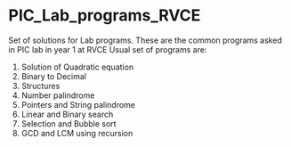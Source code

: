 # PIC_Lab_programs_RVCE
Set of solutions for Lab programs. These are the common programs asked in PIC lab in year 1 at RVCE
Usual set of programs are:
  1) Solution of Quadratic equation
  2) Binary to Decimal
  3) Structures
  4) Number palindrome
  5) Pointers and String palindrome
  6) Linear and Binary search
  7) Selection and Bubble sort
  8) GCD and LCM using recursion
